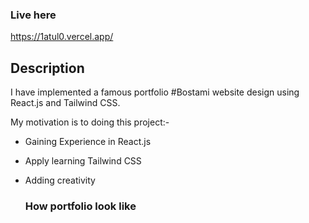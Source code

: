 ### Live here
https://1atul0.vercel.app/

## Description
I have implemented a famous portfolio #Bostami website design using React.js and Tailwind CSS.<p>
My motivation is to doing this project:-
* Gaining Experience in React.js
* Apply learning Tailwind CSS
* Adding creativity

  ### How portfolio look like
  
